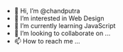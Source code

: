 - 👋 Hi, I’m @chandputra
- 👀 I’m interested in Web Design
- 🌱 I’m currently learning JavaScript
- 💞️ I’m looking to collaborate on ...
- 📫 How to reach me ...

<!---
chandputra/chandputra is a ✨ special ✨ repository because its `README.md` (this file) appears on your GitHub profile.
You can click the Preview link to take a look at your changes.
--->

